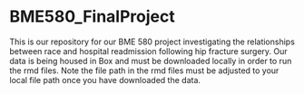 # BME580_FinalProject

This is our repository for our BME 580 project investigating the relationships between race and hospital readmission following hip fracture surgery. Our data is being housed in Box and must be downloaded locally in order to run the rmd files. Note the file path in the rmd files must be adjusted to your local file path once you have downloaded the data. 

